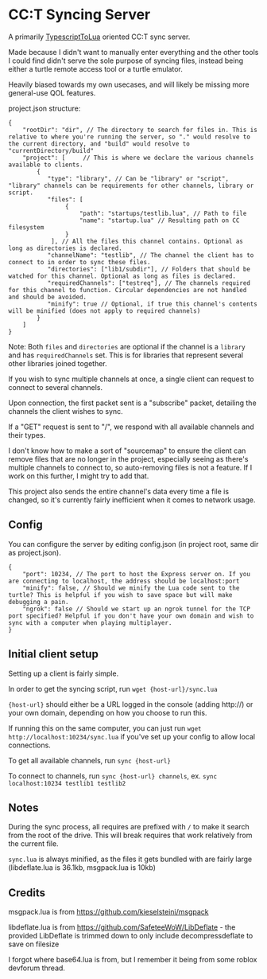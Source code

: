 # CC:T Syncing Server

A primarily [TypescriptToLua](https://typescripttolua.github.io/) oriented CC:T sync server.

Made because I didn't want to manually enter everything and the other tools I could find didn't serve the sole purpose of syncing files, instead being either a turtle remote access tool or a turtle emulator.

Heavily biased towards my own usecases, and will likely be missing more general-use QOL features.

project.json structure:
```json5
{
    "rootDir": "dir", // The directory to search for files in. This is relative to where you're running the server, so "." would resolve to the current directory, and "build" would resolve to "currentDirectory/build"
    "project": [     // This is where we declare the various channels available to clients.
        {
           "type": "library", // Can be "library" or "script", "library" channels can be requirements for other channels, library or script.
           "files": [
                {
                    "path": "startups/testlib.lua", // Path to file
                    "name": "startup.lua" // Resulting path on CC filesystem
                }
            ], // All the files this channel contains. Optional as long as directories is declared.
           "channelName": "testlib", // The channel the client has to connect to in order to sync these files.
           "directories": ["lib1/subdir"], // Folders that should be watched for this channel. Optional as long as files is declared.
           "requiredChannels": ["testreq"], // The channels required for this channel to function. Circular dependencies are not handled and should be avoided.
           "minify": true // Optional, if true this channel's contents will be minified (does not apply to required channels)
        }
    ]
}
```
Note: Both `files` and `directories` are optional if the channel is a `library` and has `requiredChannels` set. This is for libraries that represent several other libraries joined together.

If you wish to sync multiple channels at once, a single client can request to connect to several channels.

Upon connection, the first packet sent is a "subscribe" packet, detailing the channels the client wishes to sync.

If a "GET" request is sent to "/", we respond with all available channels and their types.

I don't know how to make a sort of "sourcemap" to ensure the client can remove files that are no longer in the project, especially seeing as there's multiple channels to connect to, so auto-removing files is not a feature. If I work on this further, I might try to add that.

This project also sends the entire channel's data every time a file is changed, so it's currently fairly inefficient when it comes to network usage.

## Config 

You can configure the server by editing config.json (in project root, same dir as project.json).

```json5
{
    "port": 10234, // The port to host the Express server on. If you are connecting to localhost, the address should be localhost:port
    "minify": false, // Should we minify the Lua code sent to the turtle? This is helpful if you wish to save space but will make debugging a pain.
    "ngrok": false // Should we start up an ngrok tunnel for the TCP port specified? Helpful if you don't have your own domain and wish to sync with a computer when playing multiplayer.
}
```

## Initial client setup

Setting up a client is fairly simple.

In order to get the syncing script, run `wget {host-url}/sync.lua`

`{host-url}` should either be a URL logged in the console (adding http://) or your own domain, depending on how you choose to run this.

If running this on the same computer, you can just run `wget http://localhost:10234/sync.lua` if you've set up your config to allow local connections.

To get all available channels, run `sync {host-url}`

To connect to channels, run `sync {host-url} channels`, ex. `sync localhost:10234 testlib1 testlib2`

## Notes

During the sync process, all requires are prefixed with `/` to make it search from the root of the drive. This will break requires that work relatively from the current file.

`sync.lua` is always minified, as the files it gets bundled with are fairly large (libdeflate.lua is 36.1kb, msgpack.lua is 10kb)

## Credits

msgpack.lua is from https://github.com/kieselsteini/msgpack

libdeflate.lua is from https://github.com/SafeteeWoW/LibDeflate
    - the provided LibDeflate is trimmed down to only include decompressdeflate to save on filesize

I forgot where base64.lua is from, but I remember it being from some roblox devforum thread.
